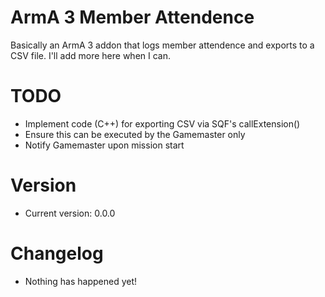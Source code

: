 ArmA 3 Member Attendence
========================

Basically an ArmA 3 addon that logs member attendence and exports to a CSV file. I'll add more here when I can.

TODO
====
 - Implement code (C++) for exporting CSV via SQF's callExtension()
 - Ensure this can be executed by the Gamemaster only
 - Notify Gamemaster upon mission start

Version
=======
 - Current version: 0.0.0

Changelog
=========
 - Nothing has happened yet!
